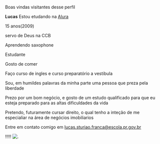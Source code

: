 Boas vindas visitantes desse perfil 

**Lucas**
Estou etudando na [Alura](https://www.alura.com.br/)

15 anos(2009)

servo de Deus na CCB

Aprendendo saxophone

Estudante

Gosto de comer 

Faço curso de ingles e curso preparatório a vestibula

Sou, em humildes palavras da minha parte uma pessoa que preza pela liberdade

Prezo por um bom negócio, e gosto de um estudo qualificado para que eu esteja preparado para as altas dificuldades da vida

Pretendo, futuramente cursar direito, o qual tenho a inteção de me especialiar na área de negócios imobiliarios

Entre em contato comigo em lucas.sturiao.franca@escola.pr.gov.br


!!!!! ![.](https://www.shutterstock.com/image-illustration/single-3d-emoticon-isolated-on-260nw-46071619.jpg)
